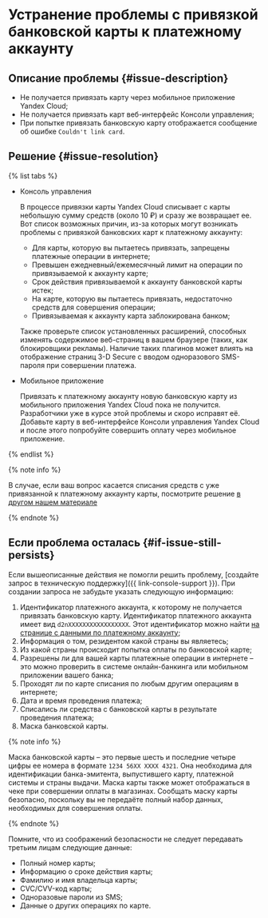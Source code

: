# Устранение проблемы с привязкой банковской карты к платежному аккаунту


## Описание проблемы {#issue-description}

* Не получается привязать карту через мобильное приложение Yandex Cloud;
* Не получается привязать карт веб-интерфейс Консоли управления;
* При попытке привязать банковскую карту отображается сообщение об ошибке `Couldn't link card`.

## Решение {#issue-resolution}

{% list tabs %}

- Консоль управления

    В процессе привязки карты Yandex Cloud списывает с карты небольшую сумму средств (около 10 ₽) и сразу же возвращает ее.
    Вот список возможных причин, из-за которых могут возникать проблемы с привязкой банковских карт к платежному аккаунту:

    * Для карты, которую вы пытаетесь привязать, запрещены платежные операции в интернете;
    * Превышен ежедневный/ежемесячный лимит на операции по привязываемой к аккаунту карте;
    * Срок действия привязываемой к аккаунту банковской карты истек;
    * На карте, которую вы пытаетесь привязать, недостаточно средств для совершения операции;
    * Привязываемая к аккаунту карта заблокирована банком;

    Также проверьте список установленных расширений, способных изменять содержимое веб-страниц в вашем браузере (таких, как блокировщики рекламы).
    Наличие таких плагинов может влиять на отображение страниц 3-D Secure с вводом одноразового SMS-пароля при совершении платежа.

- Мобильное приложение

    Привязать к платежному аккаунту новую банковскую карту из мобильного приложения Yandex Cloud пока не получится. Разработчики уже в курсе этой проблемы и скоро исправят её.
    Добавьте карту в веб-интерфейсе Консоли управления Yandex Cloud и после этого попробуйте совершить оплату через мобильное приложение.

{% endlist %}

{% note info %}

В случае, если ваш вопрос касается списания средств с уже привязанной к платежному аккаунту карты, посмотрите решение [в другом нашем материале](unable-to-charge-funds-from-linked-card.md)

{% endnote %}

## Если проблема осталась {#if-issue-still-persists}

Если вышеописанные действия не помогли решить проблему, [создайте запрос в техническую поддержку]({{ link-console-support }}).
При создании запроса не забудьте указать следующую информацию:

1. Идентификатор платежного аккаунта, к которому не получается привязать банковскую карту.
Идентификатор платежного аккаунта имеет вид `d2nXXXXXXXXXXXXXXXXX`. Этот идентификатор можно найти [на странице с данными по платежному аккаунту](https://console.cloud.yandex.ru/billing/accounts);
2. Информация о том, резидентом какой страны вы являетесь;
3. Из какой страны происходит попытка оплаты по банковской карте;
4. Разрешены ли для вашей карты платежные операции в интернете – это можно проверить в системе онлайн-банкинга или мобильном приложении вашего банка;
5. Проходят ли по карте списания по любым другим операциям в интернете;
6. Дата и время проведения платежа;
7. Списались ли средства с банковской карты в результате проведения платежа;
8. Маска банковской карты.

{% note info %}

Маска банковской карты – это первые шесть и последние четыре цифры ее номера в формате `1234 56XX XXXX 4321`.
Она необходима для идентификации банка-эмитента, выпустившего карту, платежной системы и страны выдачи.
Маска карты также может отображаться в чеке при совершении оплаты в магазинах.
Сообщать маску карты безопасно, поскольку вы не передаёте полный набор данных, необходимых для совершения оплаты.

{% endnote %}

Помните, что из соображений безопасности не следует передавать третьим лицам следующие данные:

* Полный номер карты;
* Информацию о сроке действия карты;
* Фамилию и имя владельца карты;
* CVC/CVV-код карты;
* Одноразовые пароли из SMS;
* Данные о других операциях по карте.
